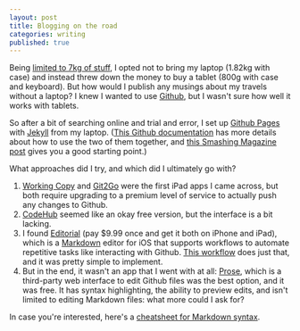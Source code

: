 ```yaml
---
layout: post
title: Blogging on the road
categories: writing
published: true
---
```

Being [limited to 7kg of stuff][permalink-packing-list], I opted not to bring my laptop (1.82kg with case) and instead threw down the money to buy a tablet (800g with case and keyboard). But how would I publish any musings about my travels without a laptop? I knew I wanted to use [Github][github], but I wasn't sure how well it works with tablets.

So after a bit of searching online and trial and error, I set up [Github Pages][github-pages] with [Jekyll][jekyll] from my laptop. ([This Github documentation][github-pages-with-jekyll] has more details about how to use the two of them together, and [this Smashing Magazine post][sm-build-a-blog] gives you a good starting point.)

What approaches did I try, and which did I ultimately go with?

1. [Working Copy][workingcopy] and [Git2Go][git2go] were the first iPad apps I came across, but both require upgrading to a premium level of service to actually push any changes to Github.
1. [CodeHub][codehub] seemed like an okay free version, but the interface is a bit lacking.
1. I found [Editorial][editorial] (pay $9.99 once and get it both on iPhone and iPad), which is a [Markdown][markdown] editor for iOS that supports workflows to automate repetitive tasks like interacting with Github. [This workflow][hardscrabble] does just that, and it was pretty simple to implement.
1. But in the end, it wasn't an app that I went with at all: [Prose][prose], which is a third-party web interface to edit Github files was the best option, and it was free. It has syntax highlighting, the ability to preview edits, and isn't limited to editing Markdown files: what more could I ask for?

In case you're interested, here's a [cheatsheet for Markdown syntax][md-cheatsheet].

[codehub]: http://codehub-app.com
[editorial]: http://omz-software.com/editorial
[git2go]: http://git2go.com/
[github]: https://www.github.com/
[github-pages]: https://pages.github.com/
[github-pages-with-jekyll]: https://help.github.com/articles/using-jekyll-as-a-static-site-generator-with-github-pages/
[hardscrabble]: http://www.hardscrabble.net/2015/how-to-jekyll-from-ios
[jekyll]: https://jekyllrb.com/
[markdown]: http://whatismarkdown.com
[md-cheatsheet]: https://github.com/adam-p/markdown-here/wiki/Markdown-Cheatsheet
[permalink-packing-list]: /the-7kg-limited-packing-list
[prose]: http://prose.io/
[sm-build-a-blog]: https://www.smashingmagazine.com/2014/08/build-blog-jekyll-github-pages/
[workingcopy]: http://workingcopyapp.com
